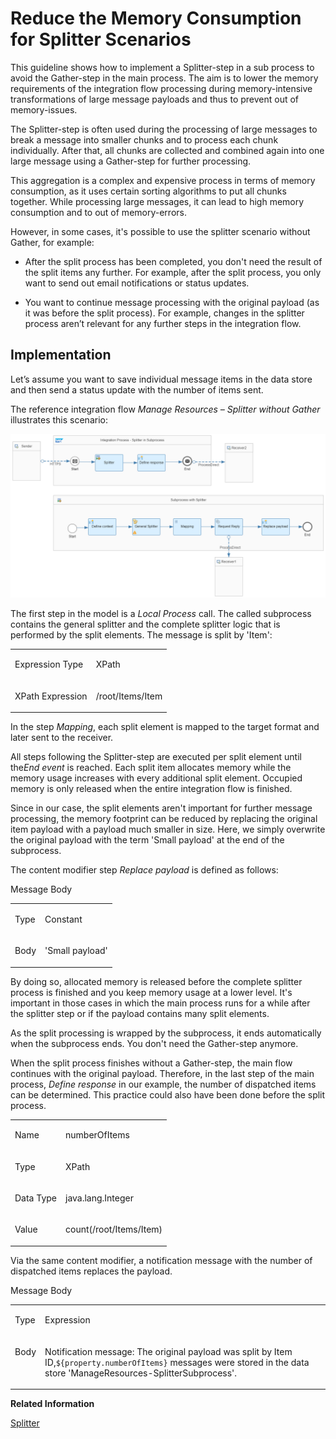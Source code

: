 <!-- loiode974b877c3949edac3b075b0afe44e5 -->

# Reduce the Memory Consumption for Splitter Scenarios

This guideline shows how to implement a Splitter-step in a sub process to avoid the Gather-step in the main process. The aim is to lower the memory requirements of the integration flow processing during memory-intensive transformations of large message payloads and thus to prevent out of memory-issues.



The Splitter-step is often used during the processing of large messages to break a message into smaller chunks and to process each chunk individually. After that, all chunks are collected and combined again into one large message using a Gather-step for further processing.

This aggregation is a complex and expensive process in terms of memory consumption, as it uses certain sorting algorithms to put all chunks together. While processing large messages, it can lead to high memory consumption and to out of memory-errors.

However, in some cases, it's possible to use the splitter scenario without Gather, for example:

-   After the split process has been completed, you don't need the result of the split items any further. For example, after the split process, you only want to send out email notifications or status updates.

-   You want to continue message processing with the original payload \(as it was before the split process\). For example, changes in the splitter process aren’t relevant for any further steps in the integration flow.




<a name="loiode974b877c3949edac3b075b0afe44e5__section_fww_hpl_mpb"/>

## Implementation

Let’s assume you want to save individual message items in the data store and then send a status update with the number of items sent.

The reference integration flow *Manage Resources – Splitter without Gather* illustrates this scenario:

![](images/2104_design-guideline-patterns_3dcb576.png)

The first step in the model is a *Local Process* call. The called subprocess contains the general splitter and the complete splitter logic that is performed by the split elements. The message is split by 'Item':


<table>
<tr>
<td valign="top">

Expression Type



</td>
<td valign="top">

XPath



</td>
</tr>
<tr>
<td valign="top">

XPath Expression



</td>
<td valign="top">

/root/Items/Item



</td>
</tr>
</table>

In the step *Mapping*, each split element is mapped to the target format and later sent to the receiver.

All steps following the Splitter-step are executed per split element until the*End event* is reached. Each split item allocates memory while the memory usage increases with every additional split element. Occupied memory is only released when the entire integration flow is finished.

Since in our case, the split elements aren't important for further message processing, the memory footprint can be reduced by replacing the original item payload with a payload much smaller in size. Here, we simply overwrite the original payload with the term 'Small payload' at the end of the subprocess.

The content modifier step *Replace payload* is defined as follows:

<a name="loiode974b877c3949edac3b075b0afe44e5__table_lqt_ppl_mpb"/>Message Body


<table>
<tr>
<td valign="top">

Type



</td>
<td valign="top">

Constant



</td>
</tr>
<tr>
<td valign="top">

Body



</td>
<td valign="top">

'Small payload'



</td>
</tr>
</table>

By doing so, allocated memory is released before the complete splitter process is finished and you keep memory usage at a lower level. It's important in those cases in which the main process runs for a while after the splitter step or if the payload contains many split elements.

As the split processing is wrapped by the subprocess, it ends automatically when the subprocess ends. You don't need the Gather-step anymore.

When the split process finishes without a Gather-step, the main flow continues with the original payload. Therefore, in the last step of the main process, *Define response* in our example, the number of dispatched items can be determined. This practice could also have been done before the split process.


<table>
<tr>
<td valign="top">

Name



</td>
<td valign="top">

numberOfItems



</td>
</tr>
<tr>
<td valign="top">

Type



</td>
<td valign="top">

XPath



</td>
</tr>
<tr>
<td valign="top">

Data Type



</td>
<td valign="top">

java.lang.Integer



</td>
</tr>
<tr>
<td valign="top">

Value



</td>
<td valign="top">

count\(/root/Items/Item\)



</td>
</tr>
</table>

Via the same content modifier, a notification message with the number of dispatched items replaces the payload.

<a name="loiode974b877c3949edac3b075b0afe44e5__table_lnh_ypl_mpb"/>Message Body


<table>
<tr>
<td valign="top">

Type



</td>
<td valign="top">

Expression



</td>
</tr>
<tr>
<td valign="top">

Body



</td>
<td valign="top">

Notification message: The original payload was split by Item ID,`${property.numberOfItems}` messages were stored in the data store 'ManageResources-SplitterSubprocess'.



</td>
</tr>
</table>

**Related Information**  


[Splitter](splitter-4b475ea.md "If a message contains multiple elements but each element needs to be processed in a different way, you can use the Splitter pattern to break up the message into multiple individual messages according to the number of elements.")

